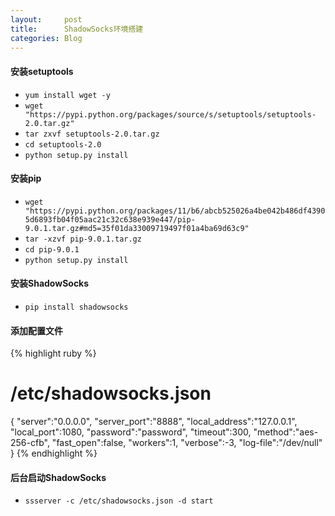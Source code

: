 ```yaml
---
layout:     post
title:      ShadowSocks环境搭建
categories: Blog
---
```


#### 安装setuptools  
* `yum install wget -y`  
* `wget "https://pypi.python.org/packages/source/s/setuptools/setuptools-2.0.tar.gz"`
* `tar zxvf setuptools-2.0.tar.gz`
* `cd setuptools-2.0`
* `python setup.py install`

#### 安装pip
* `wget "https://pypi.python.org/packages/11/b6/abcb525026a4be042b486df43905d6893fb04f05aac21c32c638e939e447/pip-9.0.1.tar.gz#md5=35f01da33009719497f01a4ba69d63c9"`
* `tar -xzvf pip-9.0.1.tar.gz`
* `cd pip-9.0.1`
* `python setup.py install`

#### 安装ShadowSocks
* `pip install shadowsocks`

#### 添加配置文件  

{% highlight ruby %}
# /etc/shadowsocks.json
{
"server":"0.0.0.0",
"server_port":"8888",
"local_address":"127.0.0.1",
"local_port":1080,
"password":"password",
"timeout":300,
"method":"aes-256-cfb",
"fast_open":false,
"workers":1,
"verbose":-3,
"log-file":"/dev/null"
}
{% endhighlight %}


#### 后台启动ShadowSocks
* `ssserver -c /etc/shadowsocks.json -d start`